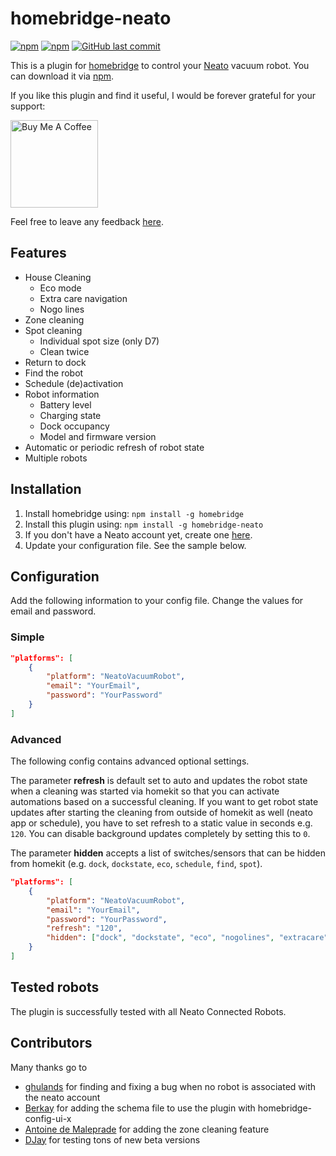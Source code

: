 # homebridge-neato
[![npm](https://img.shields.io/npm/v/homebridge-neato)](https://www.npmjs.com/package/homebridge-neato)
[![npm](https://img.shields.io/npm/dt/homebridge-neato)](https://www.npmjs.com/package/homebridge-neato?activeTab=versions)
[![GitHub last commit](https://img.shields.io/github/last-commit/naofireblade/homebridge-neato)](https://github.com/naofireblade/homebridge-neato)

This is a plugin for [homebridge](https://github.com/nfarina/homebridge) to control your [Neato](https://www.neatorobotics.com/) vacuum robot. You can download it via [npm](https://www.npmjs.com/package/homebridge-neato).

If you like this plugin and find it useful, I would be forever grateful for your support:

<a href="https://www.buymeacoffee.com/2D1nUuK36" target="_blank"><img width="140" src="https://bmc-cdn.nyc3.digitaloceanspaces.com/BMC-button-images/custom_images/orange_img.png" alt="Buy Me A Coffee"></a>

Feel free to leave any feedback [here](https://github.com/naofireblade/homebridge-neato/issues).

## Features

- House Cleaning
  - Eco mode
  - Extra care navigation
  - Nogo lines
- Zone cleaning
- Spot cleaning
  - Individual spot size (only D7)
  - Clean twice
- Return to dock
- Find the robot
- Schedule (de)activation
- Robot information
  - Battery level
  - Charging state
  - Dock occupancy
  - Model and firmware version
- Automatic or periodic refresh of robot state
- Multiple robots

## Installation

1. Install homebridge using: `npm install -g homebridge`
2. Install this plugin using: `npm install -g homebridge-neato`
3. If you don't have a Neato account yet, create one [here](https://www.neatorobotics.com/create-account/).
4. Update your configuration file. See the sample below.

## Configuration

Add the following information to your config file. Change the values for email and password.

### Simple

```json
"platforms": [
	{
		"platform": "NeatoVacuumRobot",
		"email": "YourEmail",
		"password": "YourPassword"
	}
]
```

### Advanced

The following config contains advanced optional settings.

The parameter **refresh** is default set to auto and updates the robot state when a cleaning was started via homekit so that you can activate automations based on a successful cleaning. If you want to get robot state updates after starting the cleaning from outside of homekit as well (neato app or schedule), you have to set refresh to a static value in seconds e.g. `120`. You can disable background updates completely by setting this to `0`.

The parameter **hidden** accepts a list of switches/sensors that can be hidden from homekit (e.g. `dock`, `dockstate`, `eco`, `schedule`, `find`, `spot`).

```json
"platforms": [
	{
		"platform": "NeatoVacuumRobot",
		"email": "YourEmail",
		"password": "YourPassword",
		"refresh": "120",
		"hidden": ["dock", "dockstate", "eco", "nogolines", "extracare", "schedule", "find", "spot"]
	}
]
```

## Tested robots

The plugin is successfully tested with all Neato Connected Robots.

## Contributors
Many thanks go to
- [ghulands](https://github.com/ghulands) for finding and fixing a bug when no robot is associated with the neato account
- [Berkay](https://github.com/btutal) for adding the schema file to use the plugin with homebridge-config-ui-x
- [Antoine de Maleprade](https://github.com/az0uz) for adding the zone cleaning feature
- [DJay](https://github.com/DJay-X) for testing tons of new beta versions